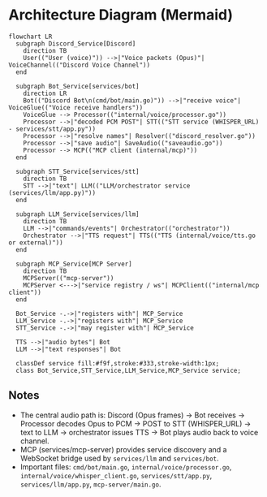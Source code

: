 # Architecture Diagram (Mermaid)

```mermaid
flowchart LR
  subgraph Discord_Service[Discord]
    direction TB
    User(("User (voice)")) -->|"Voice packets (Opus)"| VoiceChannel(("Discord Voice Channel"))
  end

  subgraph Bot_Service[services/bot]
    direction LR
    Bot(("Discord Bot\n(cmd/bot/main.go)")) -->|"receive voice"| VoiceGlue(("Voice receive handlers"))
    VoiceGlue --> Processor(("internal/voice/processor.go"))
    Processor -->|"decoded PCM POST"| STT(("STT service (WHISPER_URL) - services/stt/app.py"))
    Processor -->|"resolve names"| Resolver(("discord_resolver.go"))
    Processor -->|"save audio"| SaveAudio(("saveaudio.go"))
    Processor --> MCP(("MCP client (internal/mcp)"))
  end

  subgraph STT_Service[services/stt]
    direction TB
    STT -->|"text"| LLM(("LLM/orchestrator service (services/llm/app.py)"))
  end

  subgraph LLM_Service[services/llm]
    direction TB
    LLM -->|"commands/events"| Orchestrator(("orchestrator"))
    Orchestrator -->|"TTS request"| TTS(("TTS (internal/voice/tts.go or external)"))
  end

  subgraph MCP_Service[MCP Server]
    direction TB
    MCPServer(("mcp-server"))
    MCPServer <--->|"service registry / ws"| MCPClient(("internal/mcp client"))
  end

  Bot_Service -.->|"registers with"| MCP_Service
  LLM_Service -.->|"registers with"| MCP_Service
  STT_Service -.->|"may register with"| MCP_Service

  TTS -->|"audio bytes"| Bot
  LLM -->|"text responses"| Bot

  classDef service fill:#f9f,stroke:#333,stroke-width:1px;
  class Bot_Service,STT_Service,LLM_Service,MCP_Service service;
```


## Notes

- The central audio path is: Discord (Opus frames) -> Bot receives -> Processor decodes Opus to PCM -> POST to STT (WHISPER_URL) -> text to LLM -> orchestrator issues TTS -> Bot plays audio back to voice channel.
- MCP (services/mcp-server) provides service discovery and a WebSocket bridge used by `services/llm` and `services/bot`.
- Important files: `cmd/bot/main.go`, `internal/voice/processor.go`, `internal/voice/whisper_client.go`, `services/stt/app.py`, `services/llm/app.py`, `mcp-server/main.go`.
